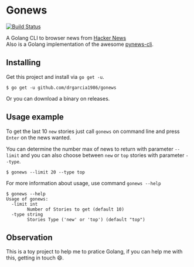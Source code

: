 # Gonews
[![Build Status](https://travis-ci.org/drgarcia1986/gonews.svg)](https://travis-ci.org/drgarcia1986/gonews)

A Golang CLI to browser news from [Hacker News](https://news.ycombinator.com/)  
Also is a Golang implementation of the awesome [pynews-cli](https://github.com/mazulo/pynews_cli).

## Installing
Get this project and install via `go get -u`.
```
$ go get -u github.com/drgarcia1986/gonews
```
Or you can download a binary on releases.

## Usage example
To get the last 10 `new` stories just call `gonews` on command line and press `Enter` on the news wanted.

You can determine the number max of news to return with parameter `--limit` and you can also choose between `new` or `top` stories
with parameter `--type`.
```
$ gonews --limit 20 --type top
```
For more information about usage, use command `gonews --help`
```
$ gonews --help
Usage of gonews:
  -limit int
        Number of Stories to get (default 10)
  -type string
        Stories Type ('new' or 'top') (default "top")
```

## Observation
This is a toy project to help me to pratice Golang, if you can help me with this, getting in touch :smile:.
